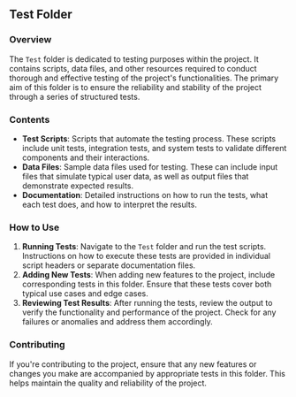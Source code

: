 ## Test Folder

### Overview

The `Test` folder is dedicated to testing purposes within the project. It contains scripts, data files, and other resources required to conduct thorough and effective testing of the project's functionalities. The primary aim of this folder is to ensure the reliability and stability of the project through a series of structured tests.

### Contents

- **Test Scripts**: Scripts that automate the testing process. These scripts include unit tests, integration tests, and system tests to validate different components and their interactions.
- **Data Files**: Sample data files used for testing. These can include input files that simulate typical user data, as well as output files that demonstrate expected results.
- **Documentation**: Detailed instructions on how to run the tests, what each test does, and how to interpret the results.

### How to Use

1. **Running Tests**: Navigate to the `Test` folder and run the test scripts. Instructions on how to execute these tests are provided in individual script headers or separate documentation files.
2. **Adding New Tests**: When adding new features to the project, include corresponding tests in this folder. Ensure that these tests cover both typical use cases and edge cases.
3. **Reviewing Test Results**: After running the tests, review the output to verify the functionality and performance of the project. Check for any failures or anomalies and address them accordingly.

### Contributing

If you're contributing to the project, ensure that any new features or changes you make are accompanied by appropriate tests in this folder. This helps maintain the quality and reliability of the project.

